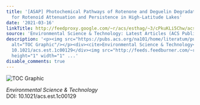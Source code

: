 ```yaml
---
title: '[ASAP] Photochemical Pathways of Rotenone and Deguelin Degradation: Implications
  for Rotenoid Attenuation and Persistence in High-Latitude Lakes'
date: '2021-03-16'
linkTitle: http://feedproxy.google.com/~r/acs/esthag/~3/cPkuKLi5Chw/acs.est.1c00129
source: 'Environmental Science & Technology: Latest Articles (ACS Publications)'
description: '<p><img src="https://pubs.acs.org/na101/home/literatum/publisher/achs/journals/content/esthag/0/esthag.ahead-of-print/acs.est.1c00129/20210316/images/medium/es1c00129_0008.gif"
  alt="TOC Graphic"/></p><div><cite>Environmental Science & Technology</cite></div><div>DOI:
  10.1021/acs.est.1c00129</div><img src="http://feeds.feedburner.com/~r/acs/esthag/~4/cPkuKLi5Chw"
  height="1" width="1" ...'
disable_comments: true
---
```

<p><img src="https://pubs.acs.org/na101/home/literatum/publisher/achs/journals/content/esthag/0/esthag.ahead-of-print/acs.est.1c00129/20210316/images/medium/es1c00129_0008.gif" alt="TOC Graphic"/></p><div><cite>Environmental Science & Technology</cite></div><div>DOI: 10.1021/acs.est.1c00129</div><img src="http://feeds.feedburner.com/~r/acs/esthag/~4/cPkuKLi5Chw" height="1" width="1" ...